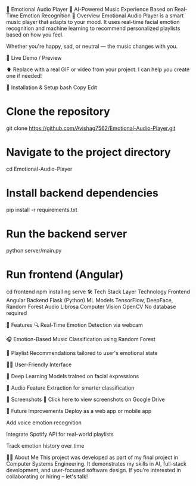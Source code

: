🎵 Emotional Audio Player
🧠 AI-Powered Music Experience Based on Real-Time Emotion Recognition
📌 Overview
Emotional Audio Player is a smart music player that adapts to your mood. It uses real-time facial emotion recognition and machine learning to recommend personalized playlists based on how you feel.

Whether you're happy, sad, or neutral — the music changes with you.

🎥 Live Demo / Preview

⬆️ Replace with a real GIF or video from your project. I can help you create one if needed!

🚀 Installation & Setup
bash
Copy
Edit
# Clone the repository
git clone https://github.com/Avishag7562/Emotional-Audio-Player.git

# Navigate to the project directory
cd Emotional-Audio-Player

# Install backend dependencies
pip install -r requirements.txt

# Run the backend server
python server/main.py

# Run frontend (Angular)
cd frontend
npm install
ng serve
🛠️ Tech Stack
Layer	Technology
Frontend	Angular
Backend	Flask (Python)
ML Models	TensorFlow, DeepFace, Random Forest
Audio	Librosa
Computer Vision	OpenCV
No database required	

🎯 Features
🔍 Real-Time Emotion Detection via webcam

🎧 Emotion-Based Music Classification using Random Forest

🎵 Playlist Recommendations tailored to user's emotional state

👩‍💻 User-Friendly Interface

🧠 Deep Learning Models trained on facial expressions

🧪 Audio Feature Extraction for smarter classification

📸 Screenshots
🔗 Click here to view screenshots on Google Drive

🌟 Future Improvements
Deploy as a web app or mobile app

Add voice emotion recognition

Integrate Spotify API for real-world playlists

Track emotion history over time

🙋‍♀️ About Me
This project was developed as part of my final project in Computer Systems Engineering.
It demonstrates my skills in AI, full-stack development, and user-focused software design.
If you're interested in collaborating or hiring – let's talk!

